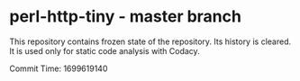# perl-http-tiny - master branch

This repository contains frozen state of the repository.
Its history is cleared. It is used only for static code
analysis with Codacy.

Commit Time: 1699619140